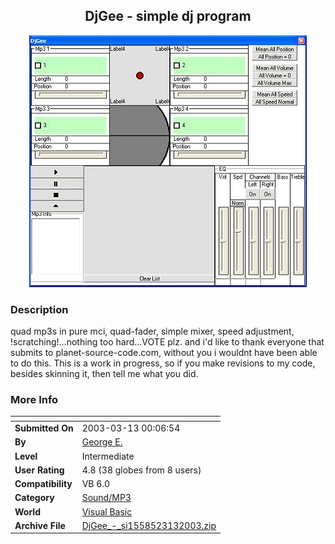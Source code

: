 ﻿<div align="center">

## DjGee \- simple dj program

<img src="PIC200331312236965.jpg">
</div>

### Description

quad mp3s in pure mci, quad-fader, simple mixer, speed adjustment, !scratching!...nothing too hard...VOTE plz. and i'd like to thank everyone that submits to planet-source-code.com, without you i wouldnt have been able to do this. This is a work in progress, so if you make revisions to my code, besides skinning it, then tell me what you did.
 
### More Info
 


<span>             |<span>
---                |---
**Submitted On**   |2003-03-13 00:06:54
**By**             |[George E\.](https://github.com/Planet-Source-Code/PSCIndex/blob/master/ByAuthor/george-e.md)
**Level**          |Intermediate
**User Rating**    |4.8 (38 globes from 8 users)
**Compatibility**  |VB 6\.0
**Category**       |[Sound/MP3](https://github.com/Planet-Source-Code/PSCIndex/blob/master/ByCategory/sound-mp3__1-45.md)
**World**          |[Visual Basic](https://github.com/Planet-Source-Code/PSCIndex/blob/master/ByWorld/visual-basic.md)
**Archive File**   |[DjGee\_\-\_si1558523132003\.zip](https://github.com/Planet-Source-Code/george-e-djgee-simple-dj-program__1-43967/archive/master.zip)








